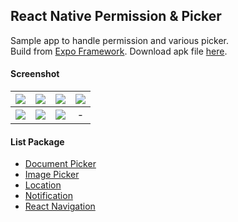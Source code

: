 ## React Native Permission & Picker ##
Sample app to handle permission and various picker.  
Build from [Expo Framework](https://expo.dev/). Download apk file [here](https://www.dropbox.com/s/bzopdytte537iah).

#### Screenshot ####
| ![](https://i.imgur.com/U5c25sL.png) | ![](https://i.imgur.com/cBUhX9d.png) | ![](https://i.imgur.com/IGJ98Ed.png) | ![](https://i.imgur.com/zsI6lSZ.png) |
| :---: | :---: | :---: | :---: |
| ![](https://i.imgur.com/gv7b3mP.png) | ![](https://i.imgur.com/RHKewu4.png) | ![](https://i.imgur.com/QYxlRaG.png) | - | 

#### List Package ####
- [Document Picker](https://docs.expo.dev/versions/latest/sdk/document-picker/)
- [Image Picker](https://docs.expo.dev/versions/latest/sdk/imagepicker/)
- [Location](https://docs.expo.dev/versions/v46.0.0/sdk/location/)
- [Notification](https://docs.expo.dev/versions/latest/sdk/notifications/)
- [React Navigation](https://reactnavigation.org/)